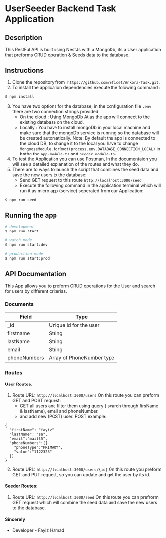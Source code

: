 # UserSeeder Backend Task Application

## Description

This RestFul API is built using NestJs with a MongoDb, its a User application that preforms CRUD operation & Seeds data to the database.

## Instructions

1. Clone the repository from  `https://github.com/eficet/Ankora-Task.git`.
2. To install the application dependencies execute the folowing command :

```bash
$ npm install
```

3. You have two options for the database, in the configuration file `.env` there are two connection strings provided:
   - On the cloud : Using MongoDb Atlas the app will connect to the existing database on the cloud.
   - Locally : You have to install mongoDb in your local machine and make sure that the mongoDb service is running so the database will be created automatically.
     Note: By default the app is connected to the cloud DB, to change it to the local you have to change `MongooseModule.forRoot(process.env.DATABASE_CONNECTION_LOCAL)` in bothe the `app.module.ts` and `seeder.module.ts`.
4. To test the Application you can use Postman, In the documentaion you will see a detailed explanation of the routes and what they do.
5. There are to ways to launch the script that combines the seed data and save the new users to the database:
   - Send GET request to this route `http://localhost:3000/seed`
   - Execute the following command in the application terminal which will run it as micro app (service) seperated from our Application:

```bash
$ npm run seed
```

## Running the app

```bash
# development
$ npm run start

# watch mode
$ npm run start:dev

# production mode
$ npm run start:prod
```

## API Documentation

This App allows you to preform CRUD operations for the User and search for users by different criterias.

### Documents

| Field        | Type                      |
| ------------ | ------------------------- |
| \_id         | Unique id for the user    |
| firstname    | String                    |
| lastName     | String                    |
| email        | String                    |
| phoneNumbers | Array of PhoneNumber type |

### Routes

#### User Routes:

1. Route URL: `http://localhost:3000/users`
   On this route you can preform GET and POST request:
   - GET all users and filter them using query ( search through firsName & lastName), email and phoneNumber.
   - and add new (POST) user.
     POST example:

```
{
  "firstName": "fayiz",
  "lastName": "sa",
  "email":"maill5",
  "phoneNumbers":[{
    "phoneType":"PRIMARY",
    "value":"1122323"
  }]
}
```

2. Route URL: `http://localhost:3000/users/{id}`
   On this route you preform GET and PUT request, so you can update and get the user by its id.

#### Seeder Routes:

1. Route URL: `http://localhost:3000/seed`
   On this route you can prefrorm GET request which will combine the seed data and save the new users to the database.

#### Sincerely

- Developer - Fayiz Hamad
